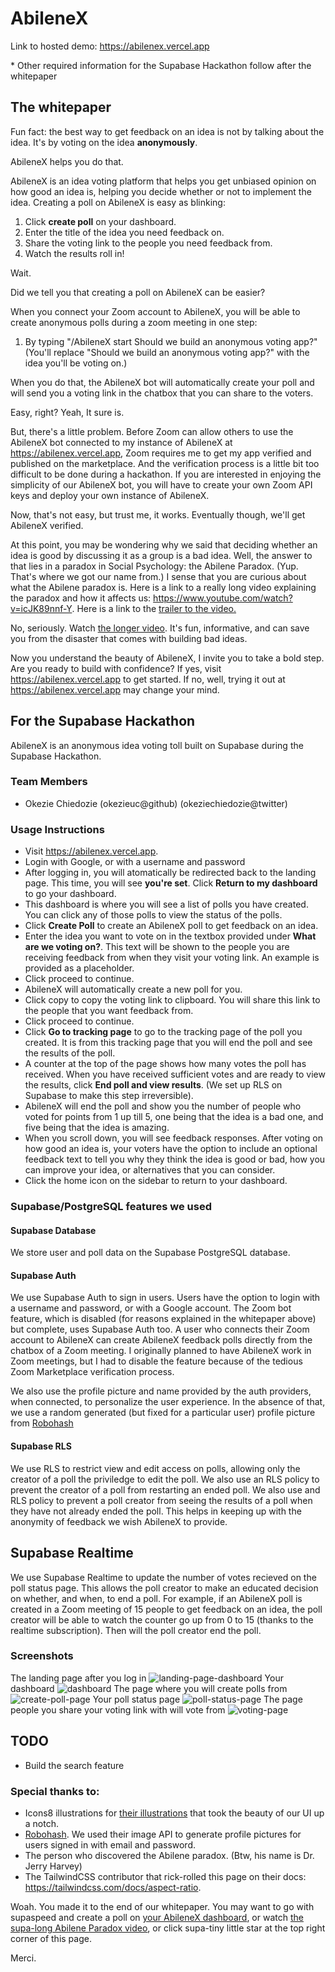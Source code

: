 # AbileneX

Link to hosted demo: https://abilenex.vercel.app

\* Other required information for the Supabase Hackathon follow after the whitepaper

## The whitepaper

Fun fact: the best way to get feedback on an idea is not by talking about the idea. It's by voting on the idea **anonymously**.

AbileneX helps you do that.

AbileneX is an idea voting platform that helps you get unbiased opinion on how good an idea is, helping you decide whether or not to implement the idea. Creating a poll on AbileneX is easy as blinking:

1. Click **create poll** on your dashboard.
2. Enter the title of the idea you need feedback on.
3. Share the voting link to the people you need feedback from.
4. Watch the results roll in!

Wait.

Did we tell you that creating a poll on AbileneX can be easier?

When you connect your Zoom account to AbileneX, you will be able to create anonymous polls during a zoom meeting in one step:

1. By typing "/AbileneX start Should we build an anonymous voting app?" (You'll replace "Should we build an anonymous voting app?" with the idea you'll be voting on.)

When you do that, the AbileneX bot will automatically create your poll and will send you a voting link in the chatbox that you can share to the voters.

Easy, right? Yeah, It sure is.

But, there's a little problem. Before Zoom can allow others to use the AbileneX bot connected to my instance of AbileneX at https://abilenex.vercel.app, Zoom requires me to get my app verified and published on the marketplace. And the verification process is a little bit too difficult to be done during a hackathon. If you are interested in enjoying the simplicity of our AbileneX bot, you will have to create your own Zoom API keys and deploy your own instance of AbileneX.

Now, that's not easy, but trust me, it works. Eventually though, we'll get AbileneX verified.

At this point, you may be wondering why we said that deciding whether an idea is good by discussing it as a group is a bad idea. Well, the answer to that lies in a paradox in Social Psychology: the Abilene Paradox. (Yup. That's where we got our name from.) I sense that you are curious about what the Abilene paradox is. Here is a link to a really long video explaining the paradox and how it affects us: https://www.youtube.com/watch?v=icJK89nnf-Y. Here is a link to the [trailer to the video.](https://www.youtube.com/watch?v=HBTcLQt-iAs)

No, seriously. Watch [the longer video](https://www.youtube.com/watch?v=icJK89nnf-Y). It's fun, informative, and can save you from the disaster that comes with building bad ideas.

Now you understand the beauty of AbileneX, I invite you to take a bold step. Are you ready to build with confidence? If yes, visit https://abilenex.vercel.app to get started. If no, well, trying it out at https://abilenex.vercel.app may change your mind.

<!-- include drake meme here (discussing ideas vs using AbileneX) -->

## For the Supabase Hackathon

AbileneX is an anonymous idea voting toll built on Supabase during the Supabase Hackathon.

### Team Members

- Okezie Chiedozie (okezieuc@github) (okeziechiedozie@twitter)

### Usage Instructions

- Visit https://abilenex.vercel.app.
- Login with Google, or with a username and password
- After logging in, you will atomatically be redirected back to the landing page. This time, you will see **you're set**. Click **Return to my dashboard** to go your dashboard.
- This dashboard is where you will see a list of polls you have created. You can click any of those polls to view the status of the polls.
- Click **Create Poll** to create an AbileneX poll to get feedback on an idea.
- Enter the idea you want to vote on in the textbox provided under **What are we voting on?**. This text will be shown to the people you are receiving feedback from when they visit your voting link. An example is provided as a placeholder.
- Click proceed to continue.
- AbileneX will automatically create a new poll for you.
- Click copy to copy the voting link to clipboard. You will share this link to the people that you want feedback from.
- Click proceed to continue.
- Click **Go to tracking page** to go to the tracking page of the poll you created. It is from this tracking page that you will end the poll and see the results of the poll.
- A counter at the top of the page shows how many votes the poll has received. When you have received sufficient votes and are ready to view the results, click **End poll and view results**. (We set up RLS on Supabase to make this step irreversible).
- AbileneX will end the poll and show you the number of people who voted for points from 1 up till 5, one being that the idea is a bad one, and five being that the idea is amazing.
- When you scroll down, you will see feedback responses. After voting on how good an idea is, your voters have the option to include an optional feedback text to tell you why they think the idea is good or bad, how you can improve your idea, or alternatives that you can consider.
- Click the home icon on the sidebar to return to your dashboard.

### Supabase/PostgreSQL features we used

#### Supabase Database

We store user and poll data on the Supabase PostgreSQL database.

#### Supabase Auth

We use Supabase Auth to sign in users. Users have the option to login with a username and password, or with a Google account. The Zoom bot feature, which is disabled (for reasons explained in the whitepaper above) but complete, uses Supabase Auth too. A user who connects their Zoom account to AbileneX can create AbileneX feedback polls directly from the chatbox of a Zoom meeting. I originally planned to have AbileneX work in Zoom meetings, but I had to disable the feature because of the tedious Zoom Marketplace verification process.

We also use the profile picture and name provided by the auth providers, when connected, to personalize the user experience. In the absence of that, we use a random generated (but fixed for a particular user) profile picture from [Robohash](https://robohash.org)

#### Supabase RLS

We use RLS to restrict view and edit access on polls, allowing only the creator of a poll the priviledge to edit the poll. We also use an RLS policy to prevent the creator of a poll from restarting an ended poll. We also use and RLS policy to prevent a poll creator from seeing the results of a poll when they have not already ended the poll. This helps in keeping up with the anonymity of feedback we wish AbileneX to provide.

## Supabase Realtime

We use Supabase Realtime to update the number of votes recieved on the poll status page. This allows the poll creator to make an educated decision on whether, and when, to end a poll. For example, if an AbileneX poll is created in a Zoom meeting of 15 people to get feedback on an idea, the poll creator will be able to watch the counter go up from 0 to 15 (thanks to the realtime subscription). Then will the poll creator end the poll.

### Screenshots
The landing page after you log in
![landing-page-dashboard](https://user-images.githubusercontent.com/53785400/162643272-be1b3d2c-c571-4504-882e-d4f5b70fdd05.png)
Your dashboard
![dashboard](https://user-images.githubusercontent.com/53785400/162643280-1a9e6711-ef2a-45e1-a1e1-a458eeb7500f.png)
The page where you will create polls from
![create-poll-page](https://user-images.githubusercontent.com/53785400/162643285-6fc408ee-a41a-4e2e-a2e4-4650e414d456.png)
Your poll status page
![poll-status-page](https://user-images.githubusercontent.com/53785400/162643288-603e5097-e047-41c6-80a5-55579f9c4122.png)
The page people you share your voting link with will vote from
![voting-page](https://user-images.githubusercontent.com/53785400/162643292-e7522904-22af-429e-8c7b-fe24e27b327a.png)

## TODO
* Build the search feature

### Special thanks to:

- Icons8 illustrations for [their illustrations](https://icons8.com/illustrations) that took the beauty of our UI up a notch.
- [Robohash](https://robohash.org/). We used their image API to generate profile pictures for users signed in with email and password.
- The person who discovered the Abilene paradox. (Btw, his name is Dr. Jerry Harvey)
- The TailwindCSS contributor that rick-rolled this page on their docs: https://tailwindcss.com/docs/aspect-ratio.

Woah. You made it to the end of our whitepaper. You may want to go with supaspeed and create a poll on [your AbileneX dashboard](https://abilenex.vercel.app), or watch [the supa-long Abilene Paradox video](https://www.youtube.com/watch?v=icJK89nnf-Y), or click supa-tiny little star at the top right corner of this page.

Merci.
